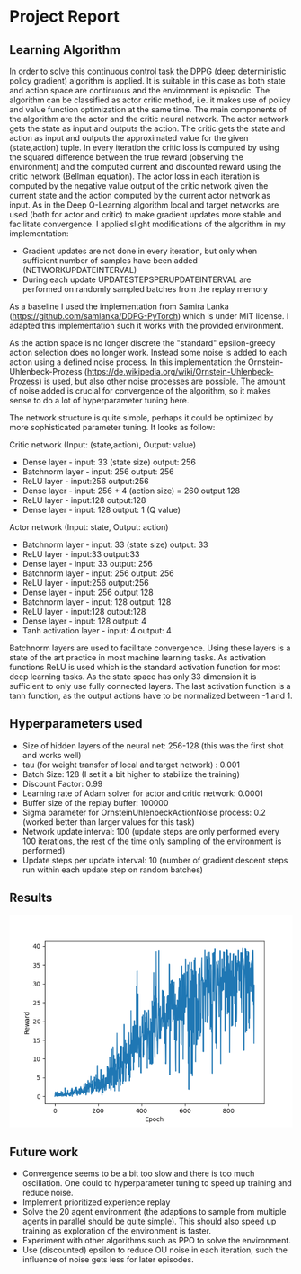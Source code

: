 # Project Report
## Learning Algorithm
In order to solve this continuous control task the DPPG (deep deterministic policy gradient) algorithm is applied. It is suitable in this case as both state and action space are continuous and the environment is episodic.
The algorithm can be classified as actor critic method, i.e. it makes use of policy and value function optimization at the same time. The main components of the algorithm are the actor and the critic neural network.
The actor network gets the state as input and outputs the action. The critic gets the state and action as input and outputs the approximated value for the given (state,action) tuple.
In every iteration the critic loss is computed by using the squared difference between the true reward (observing the environment) and the computed current and discounted reward using the critic network (Bellman equation).
The actor loss in each iteration is computed by the negative value output of the critic network given the current state and the action computed by the current actor network as input.
As in the Deep Q-Learning algorithm local and target networks are used (both for actor and critic) to make gradient updates more stable and facilitate convergence.
I applied slight modifications of the algorithm in my implementation:
* Gradient updates are not done in every iteration, but only when sufficient number of samples have been added (NETWORKUPDATEINTERVAL)
* During each update UPDATESTEPSPERUPDATEINTERVAL are performed on randomly sampled batches from the replay memory

As a baseline I used the implementation from Samira Lanka (https://github.com/samlanka/DDPG-PyTorch) which is under MIT license. I adapted this implementation such it works with the
provided environment.

As the action space is no longer discrete the "standard" epsilon-greedy action selection does no longer work. Instead some noise is added to each action using a defined noise process.
In this implementation the Ornstein-Uhlenbeck-Prozess (https://de.wikipedia.org/wiki/Ornstein-Uhlenbeck-Prozess) is used, but also other noise processes are possible. The amount of noise
added is crucial for convergence of the algorithm, so it makes sense to do a lot of hyperparameter tuning here.

The network structure is quite simple, perhaps it could be optimized by more sophisticated parameter tuning. It looks as follow:

Critic network (Input: (state,action), Output: value)

* Dense layer - input: 33 (state size) output: 256
* Batchnorm layer - input: 256 output: 256
* ReLU layer - input:256 output:256
* Dense layer - input: 256 + 4 (action size) = 260 output 128
* ReLU layer - input:128 output:128
* Dense layer - input: 128 output: 1 (Q value)

Actor network (Input: state, Output: action)

* Batchnorm layer - input: 33 (state size) output: 33
* ReLU layer - input:33 output:33
* Dense layer - input: 33 output: 256
* Batchnorm layer - input: 256 output: 256
* ReLU layer - input:256 output:256
* Dense layer - input: 256 output 128
* Batchnorm layer - input: 128 output: 128
* ReLU layer - input:128 output:128
* Dense layer - input: 128 output: 4
* Tanh activation layer - input: 4 output: 4

Batchnorm layers are used to facilitate convergence. Using these layers is a state of the art practice in most machine learning tasks.
As activation functions ReLU is used which is the standard activation function for most deep learning tasks. As the state space has only 33 dimension it is sufficient to only use
fully connected layers. The last activation function is a tanh function, as the output actions have to be normalized between -1 and 1.

## Hyperparameters used

* Size of hidden layers of the neural net: 256-128 (this was the first shot and works well)
* tau (for weight transfer of local and target network) : 0.001
* Batch Size: 128 (I set it a bit higher to stabilize the training)
* Discount Factor: 0.99
* Learning rate of Adam solver for actor and critic network: 0.0001
* Buffer size of the replay buffer: 100000
* Sigma parameter for OrnsteinUhlenbeckActionNoise process: 0.2 (worked better than larger values for this task)
* Network update interval: 100 (update steps are only performed every 100 iterations, the rest of the time only sampling of the environment is performed)
* Update steps per update interval: 10 (number of gradient descent steps run within each update step on random batches)


## Results
 ![](rewardGraph.png)

## Future work
* Convergence seems to be a bit too slow and there is too much oscillation. One could to hyperparameter tuning to speed up training and reduce noise.
* Implement prioritized experience replay
* Solve the 20 agent environment (the adaptions to sample from multiple agents in parallel should be quite simple). This should also speed up training as exploration of the environment is faster.
* Experiment with other algorithms such as PPO to solve the environment.
* Use (discounted) epsilon to reduce OU noise in each iteration, such the influence of noise gets less for later episodes.
